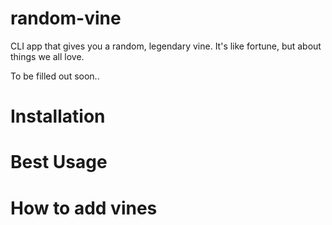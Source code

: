 # random-vine
CLI app that gives you a random, legendary vine. It's like fortune, but about things we all love.

To be filled out soon..

# Installation

# Best Usage

# How to add vines

